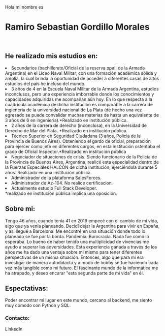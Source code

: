 Hola mi nombre es <br><h1 class="headding element">Ramiro Sebastian Gordillo Morales</h1></br>

<h2>He realizado mis estudios en:</h2>
<div>
                        <li>Secundarios (bachillerato/Oficial de la reserva ppal. de la Armada Argentina) en el Liceo Naval Militar, con una formación académica sólida y amplia, la cual brinda la oportunidad de acceder a diferentes casas de altos estudios del país he incluso del mundo.</li>
                        <li> 3 años de 4 en la Escuela Naval Militar de la Armada Argentina, estudios inconclusos, pero una experiencia imborrable donde los conocimientos y capacidades adquiridas me acompañan aún hoy. En lo que respecta a la cuadricula académica de dicha institución es comparable a la carrera de ingieneria de la universidad nacional de La Plata (de hecho una vez egresado se puede convalidar muchas materias de hasta un equivalente de 3 años de 6 en ingenieria).*Realizado en institución pública.</li>
                        <li> 2 años de la carrera de derecho (inconclusa), en la Universidad de Derecho de Mar del Plata. *Realizado en institución pública.</li>
                        <li> Técnico Superior en Seguridad Ciudadana (3 años, Policia de la Provincia de Buenos Aires). Obteniendo el gardo de oficial, preparación para ejercer como jefe en diferentes cargos, en esta institución ostentaba el grado de Oficial Inspector.*Realizado en institución pública</li>
                        <li> Negociador de situaciones de crisis. Siendo funcionario de la Policia de la Provincia de Buenos Aires, Argentina, realicé esta especialidad dentro de la Fuerzas Especiales HALCON de dicha Institución, ejerciéndola durante 5 años. Realizado en una institución pública.</li>
                        <li> Administrador de la plataforma SalesForces.</li>
                        <li> Administrador de Az-104. No realice certificacion.</li>
                        <li> Actualmente estudio Full Stack Developer.</li> 
  *realizado en institución pública implica una oposición.
</div>                        
<h2>Sobre mi:</h2>
            Tengo 46 años, cuando tenia 41 en 2019 empecé con el cambio de mi vida, algo que ya venía planeando. Decidí dejar la Argentina para vivir en España, y así llegué a Barcelona. Me encontré en una situación donde todo lo planeado se fue por la borda. Pandemia. Burocracia. Nada fue como lo esperaba. Lo bueno de haber tenido una multiplicidad de vivencias me ayudo a superar las adversidades. Esta experiencia ganada a través de los años me ha dado una ventaja sobre mi mismo para tener diferentes perspectivas de un misma situación. Entonces, algo que para mi era investigar de manera autodidacta y a modo de hobby se fue haciendo cada vez más tangible como mi futuro. El fascinante mundo de la informática me ha atrapado, y deseo encarar "esta segunda parte de mi vida" en él.

<h2>Espectativas:</h2>
            Poder encontrar mi lugar en este mundo, cercano al backend, me siento muy cómodo con Python y SQL.

<h3>Contacto:</h3><a ref="https://www.linkedin.com/in/ramiro-sebasti%C3%A1n-gordillo-morales-45138892"> LinkedIn </a>


